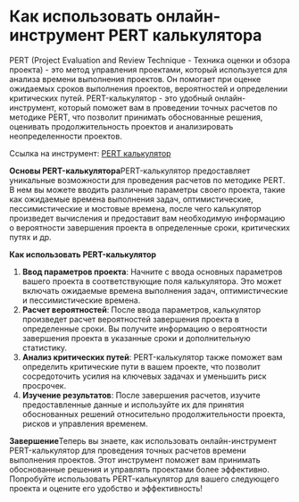 Как использовать онлайн-инструмент PERT калькулятора
====================================================

PERT (Project Evaluation and Review Technique - Техника оценки и обзора проекта) - это метод управления проектами, который используется для анализа времени выполнения проектов. Он помогает при оценке ожидаемых сроков выполнения проектов, вероятностей и определении критических путей. PERT-калькулятор - это удобный онлайн-инструмент, который поможет вам в проведении точных расчетов по методике PERT, что позволит принимать обоснованные решения, оценивать продолжительность проектов и анализировать неопределенности проектов.

Ссылка на инструмент: [PERT калькулятор](https://www.onlinecalculatorsfree.com/ru/math/pert-calculator.html)

**Основы PERT-калькулятора**PERT-калькулятор предоставляет уникальные возможности для проведения расчетов по методике PERT. В нем вы можете вводить различные параметры своего проекта, такие как ожидаемые времена выполнения задач, оптимистические, пессимистические и мостовые времена, после чего калькулятор произведет вычисления и предоставит вам необходимую информацию о вероятности завершения проекта в определенные сроки, критических путях и др.

**Как использовать PERT-калькулятор**

1. **Ввод параметров проекта**: Начните с ввода основных параметров вашего проекта в соответствующие поля калькулятора. Это может включать ожидаемые времена выполнения задач, оптимистические и пессимистические времена.
2. **Расчет вероятностей**: После ввода параметров, калькулятор произведет расчет вероятностей завершения проекта в определенные сроки. Вы получите информацию о вероятности завершения проекта в указанные сроки и дополнительную статистику.
3. **Анализ критических путей**: PERT-калькулятор также поможет вам определить критические пути в вашем проекте, что позволит сосредоточить усилия на ключевых задачах и уменьшить риск просрочек.
4. **Изучение результатов**: После завершения расчетов, изучите предоставленные данные и используйте их для принятия обоснованных решений относительно продолжительности проекта, рисков и управления временем.

**Завершение**Теперь вы знаете, как использовать онлайн-инструмент PERT-калькулятор для проведения точных расчетов времени выполнения проектов. Этот инструмент поможет вам принимать обоснованные решения и управлять проектами более эффективно. Попробуйте использовать PERT-калькулятор для вашего следующего проекта и оцените его удобство и эффективность!